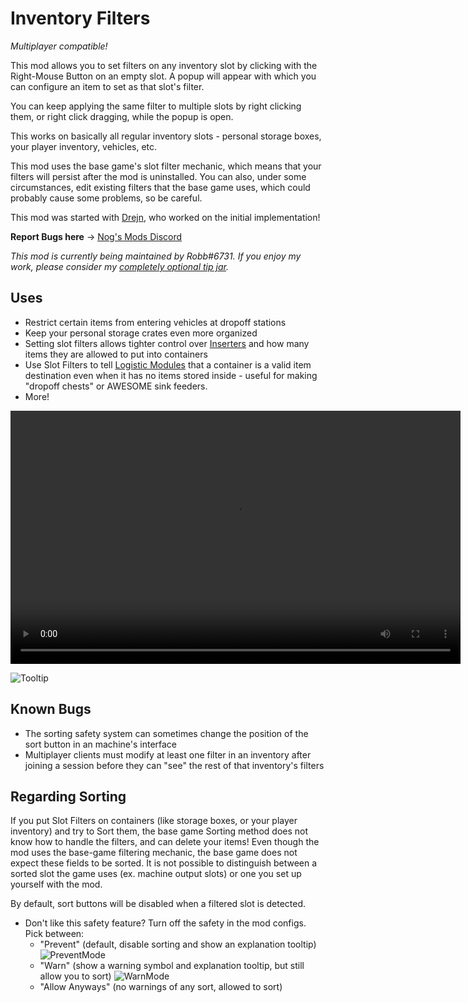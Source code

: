 # Inventory Filters

_Multiplayer compatible!_

This mod allows you to set filters on any inventory slot
by clicking with the Right-Mouse Button on an empty slot.
A popup will appear with which you can configure an item to set as that slot's filter.

You can keep applying the same filter to multiple slots
by right clicking them, or right click dragging, while the popup is open.

This works on basically all regular inventory slots -
personal storage boxes, your player inventory, vehicles, etc.

This mod uses the base game's slot filter mechanic,
which means that your filters will persist after the mod is uninstalled.
You can also, under some circumstances, edit existing filters that the base game uses, which could probably cause some problems, so be careful.

This mod was started with [Drejn](https://ficsit.app/user/9i28T65xuTXzSs), who worked on the initial implementation!

**Report Bugs here** -> [Nog's Mods Discord](https://discord.gg/nakafUdRfj)

_This mod is currently being maintained by Robb#6731._
_If you enjoy my work, please consider my [completely optional tip jar](https://ko-fi.com/robb4)._

## Uses

- Restrict certain items from entering vehicles at dropoff stations
- Keep your personal storage crates even more organized
- Setting slot filters allows tighter control over [Inserters](https://ficsit.app/mod/C5jf5WDq7cZBtw) and how many items they are allowed to put into containers
- Use Slot Filters to tell [Logistic Modules](https://ficsit.app/mod/AEr7ASfJHWpnhL) that a container is a valid item destination even when it has no items stored inside - useful for making "dropoff chests" or AWESOME sink feeders.
- More!

<video controls="" width="720" height="405">
  <source src="https://github.com/Nogg-aholic/InventoryFilters/raw/master/ModpageResources/DemoVideo.mp4" autoplay="false" controls="true" type="video/mp4">
</video>

![Tooltip](https://i.imgur.com/Tls6hrZ.png)

## Known Bugs

- The sorting safety system can sometimes change the position of the sort button in an machine's interface
- Multiplayer clients must modify at least one filter in an inventory after joining a session before they can "see" the rest of that inventory's filters

## Regarding Sorting

If you put Slot Filters on containers
(like storage boxes, or your player inventory)
and try to Sort them,
the base game Sorting method does not know how to handle the filters,
and can delete your items!
Even though the mod uses the base-game filtering mechanic,
the base game does not expect these fields to be sorted.
It is not possible to distinguish between a sorted slot the game uses
(ex. machine output slots)
or one you set up yourself with the mod.

By default, sort buttons will be disabled when a filtered slot is detected.

- Don't like this safety feature? Turn off the safety in the mod configs. Pick between:
  - "Prevent" (default, disable sorting and show an explanation tooltip)
    ![PreventMode](https://i.imgur.com/nFeXKR9.png)
  - "Warn" (show a warning symbol and explanation tooltip, but still allow you to sort)
    ![WarnMode](https://i.imgur.com/yIk9TaF.png)
  - "Allow Anyways" (no warnings of any sort, allowed to sort)
